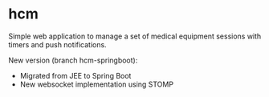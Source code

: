 # hcm
Simple web application to manage a set of medical equipment sessions with timers and push notifications.

New version (branch hcm-springboot):
- Migrated from JEE to Spring Boot
- New websocket implementation using STOMP
